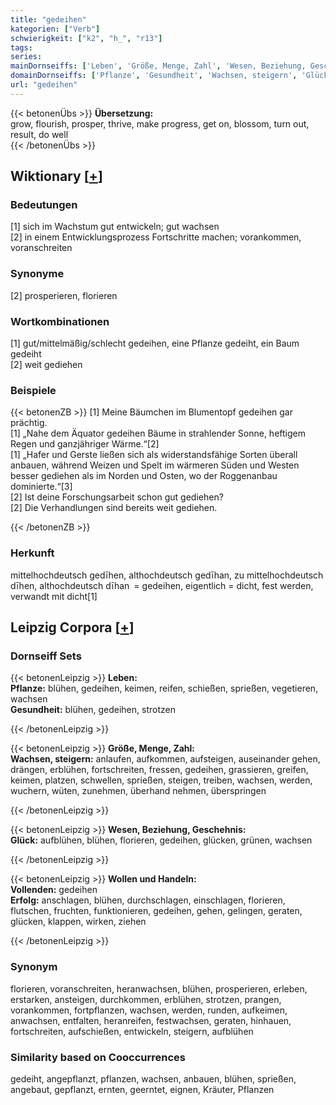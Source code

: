 ```yaml
---
title: "gedeihen"
kategorien: ["Verb"]
schwierigkeit: ["k2", "h_", "r13"]
tags:
series:
mainDornseiffs: ['Leben', 'Größe, Menge, Zahl', 'Wesen, Beziehung, Geschehnis', 'Wollen und Handeln']
domainDornseiffs: ['Pflanze', 'Gesundheit', 'Wachsen, steigern', 'Glück', 'Vollenden', 'Erfolg']
url: "gedeihen"
---
```


{{< betonenÜbs >}}
**Übersetzung:**  
grow, flourish, prosper, thrive, make progress, get on, blossom, turn out, result, do  well  
{{< /betonenÜbs >}}

## Wiktionary [[+](https://de.wiktionary.org/wiki/gedeihen)]

### Bedeutungen
[1] sich im Wachstum gut entwickeln; gut wachsen  
[2] in einem Entwicklungsprozess Fortschritte machen; vorankommen, voranschreiten  

### Synonyme
[2] prosperieren, florieren  

### Wortkombinationen
[1] gut/mittelmäßig/schlecht gedeihen, eine Pflanze gedeiht, ein Baum gedeiht  
[2] weit gediehen  

### Beispiele
{{< betonenZB >}}
[1] Meine Bäumchen im Blumentopf gedeihen gar prächtig.  
[1] „Nahe dem Äquator gedeihen Bäume in strahlender Sonne, heftigem Regen und ganzjähriger Wärme.“[2]  
[1] „Hafer und Gerste ließen sich als widerstandsfähige Sorten überall anbauen, während Weizen und Spelt im wärmeren Süden und Westen besser gediehen als im Norden und Osten, wo der Roggenanbau dominierte.“[3]  
[2] Ist deine Forschungsarbeit schon gut gediehen?  
[2] Die Verhandlungen sind bereits weit gediehen.  

{{< /betonenZB >}}
### Herkunft
mittelhochdeutsch gedīhen, althochdeutsch gedīhan, zu mittelhochdeutsch dīhen, althochdeutsch dīhan = gedeihen, eigentlich = dicht, fest werden, verwandt mit dicht[1]  


## Leipzig Corpora [[+](https://corpora.uni-leipzig.de/en/res?word=gedeihen&corpusId=deu_newscrawl-public_2018)]

### Dornseiff Sets
{{< betonenLeipzig >}}
**Leben:**  
**Pflanze:** blühen, gedeihen, keimen, reifen, schießen, sprießen, vegetieren, wachsen  
**Gesundheit:** blühen, gedeihen, strotzen  

{{< /betonenLeipzig >}}


{{< betonenLeipzig >}}
**Größe, Menge, Zahl:**  
**Wachsen, steigern:** anlaufen, aufkommen, aufsteigen, auseinander gehen, drängen, erblühen, fortschreiten, fressen, gedeihen, grassieren, greifen, keimen, platzen, schwellen, sprießen, steigen, treiben, wachsen, werden, wuchern, wüten, zunehmen, überhand nehmen, überspringen  

{{< /betonenLeipzig >}}


{{< betonenLeipzig >}}
**Wesen, Beziehung, Geschehnis:**  
**Glück:** aufblühen, blühen, florieren, gedeihen, glücken, grünen, wachsen  

{{< /betonenLeipzig >}}


{{< betonenLeipzig >}}
**Wollen und Handeln:**  
**Vollenden:** gedeihen  
**Erfolg:** anschlagen, blühen, durchschlagen, einschlagen, florieren, flutschen, fruchten, funktionieren, gedeihen, gehen, gelingen, geraten, glücken, klappen, wirken, ziehen  

{{< /betonenLeipzig >}}

### Synonym
florieren, voranschreiten, heranwachsen, blühen, prosperieren, erleben, erstarken, ansteigen, durchkommen, erblühen, strotzen, prangen, vorankommen, fortpflanzen, wachsen, werden, runden, aufkeimen, anwachsen, entfalten, heranreifen, festwachsen, geraten, hinhauen, fortschreiten, aufschießen, entwickeln, steigern, aufblühen


### Similarity based on Cooccurrences
gedeiht, angepflanzt, pflanzen, wachsen, anbauen, blühen, sprießen, angebaut, gepflanzt, ernten, geerntet, eignen, Kräuter, Pflanzen

